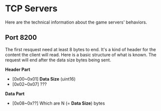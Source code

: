 # TCP Servers

Here are the technical information about the game servers' behaviors.


Port 8200
---------
The first resquest need at least 8 bytes to end. It's a kind of header for the content the client will read. Here is a basic structure of what is known. The request will end after the data size bytes being sent.

**Header Part**
 * [0x00~0x01] **Data Size** (uint16)
 * [0x02~0x07] ???

**Data Part**
 * [0x08~0x??] Which are N (= **Data Size**) bytes
